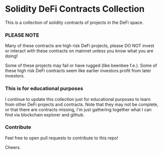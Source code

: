 # Solidity DeFi Contracts Collection

This is a collection of solidity contracts of projects in the DeFi space.

### PLEASE NOTE

Many of these contracts are high risk DeFi projects, please DO NOT invest or interact with these contracts on mainnet unless you know what you are doing!

Some of these projects may fail or have rugged (like beenbee f.e.). Some of these high risk DeFi contracts seem like earlier investors profit from later investors.

### This is for educational purposes

I continue to update this collection just for educational purposes to learn from other DeFi projects and contracts. Note that they may not be complete, or that there are contracts missing, I'm just gathering together what I can find via blockchain explorer and github.

### Contribute

Feel free to open pull requests to contribute to this repo!

Cheers.
